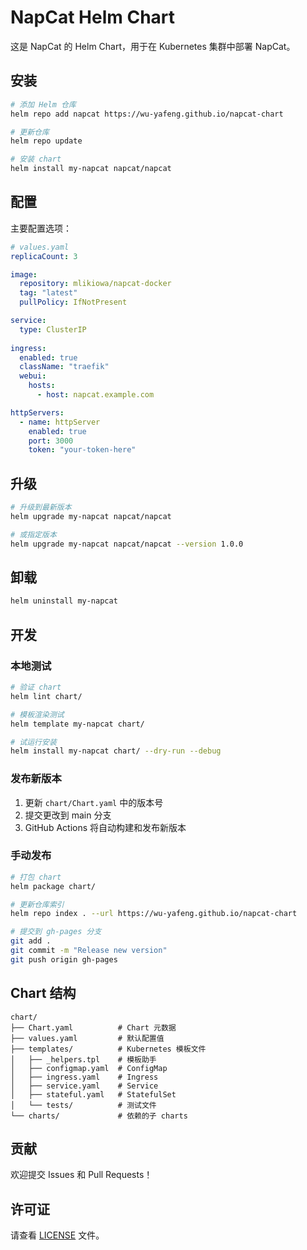 # NapCat Helm Chart

这是 NapCat 的 Helm Chart，用于在 Kubernetes 集群中部署 NapCat。

## 安装

```bash
# 添加 Helm 仓库
helm repo add napcat https://wu-yafeng.github.io/napcat-chart

# 更新仓库
helm repo update

# 安装 chart
helm install my-napcat napcat/napcat
```

## 配置

主要配置选项：

```yaml
# values.yaml
replicaCount: 3

image:
  repository: mlikiowa/napcat-docker
  tag: "latest"
  pullPolicy: IfNotPresent

service:
  type: ClusterIP
  
ingress:
  enabled: true
  className: "traefik"
  webui:
    hosts:
      - host: napcat.example.com

httpServers:
  - name: httpServer
    enabled: true
    port: 3000
    token: "your-token-here"
```

## 升级

```bash
# 升级到最新版本
helm upgrade my-napcat napcat/napcat

# 或指定版本
helm upgrade my-napcat napcat/napcat --version 1.0.0
```

## 卸载

```bash
helm uninstall my-napcat
```

## 开发

### 本地测试

```bash
# 验证 chart
helm lint chart/

# 模板渲染测试
helm template my-napcat chart/

# 试运行安装
helm install my-napcat chart/ --dry-run --debug
```

### 发布新版本

1. 更新 `chart/Chart.yaml` 中的版本号
2. 提交更改到 main 分支
3. GitHub Actions 将自动构建和发布新版本

### 手动发布

```bash
# 打包 chart
helm package chart/

# 更新仓库索引
helm repo index . --url https://wu-yafeng.github.io/napcat-chart

# 提交到 gh-pages 分支
git add .
git commit -m "Release new version"
git push origin gh-pages
```

## Chart 结构

```
chart/
├── Chart.yaml          # Chart 元数据
├── values.yaml         # 默认配置值
├── templates/          # Kubernetes 模板文件
│   ├── _helpers.tpl    # 模板助手
│   ├── configmap.yaml  # ConfigMap
│   ├── ingress.yaml    # Ingress
│   ├── service.yaml    # Service
│   ├── stateful.yaml   # StatefulSet
│   └── tests/          # 测试文件
└── charts/             # 依赖的子 charts
```

## 贡献

欢迎提交 Issues 和 Pull Requests！

## 许可证

请查看 [LICENSE](LICENSE) 文件。
